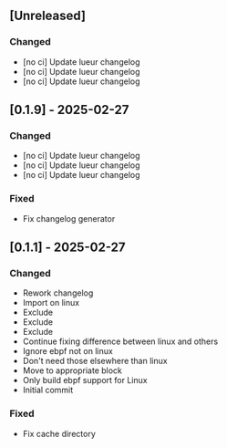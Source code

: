 ## [Unreleased]

### Changed

- [no ci] Update lueur changelog
- [no ci] Update lueur changelog
- [no ci] Update lueur changelog

## [0.1.9] - 2025-02-27

### Changed

- [no ci] Update lueur changelog
- [no ci] Update lueur changelog
- [no ci] Update lueur changelog

### Fixed

- Fix changelog generator

## [0.1.1] - 2025-02-27

### Changed

- Rework changelog
- Import on linux
- Exclude
- Exclude
- Exclude
- Continue fixing difference between linux and others
- Ignore ebpf not on linux
- Don't need those elsewhere than linux
- Move to appropriate block
- Only build ebpf support for Linux
- Initial commit

### Fixed

- Fix cache directory

